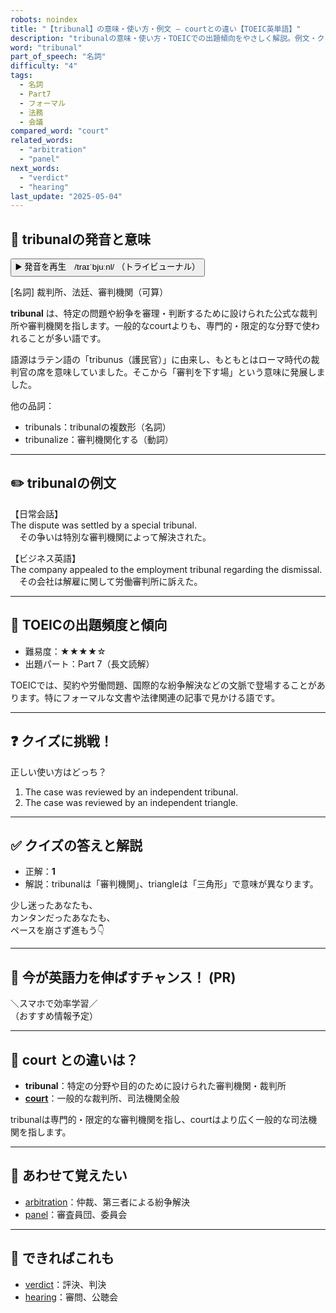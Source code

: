 ```yaml
---
robots: noindex
title: "【tribunal】の意味・使い方・例文 ― courtとの違い【TOEIC英単語】"
description: "tribunalの意味・使い方・TOEICでの出題傾向をやさしく解説。例文・クイズ付きでcourtとの違いもわかりやすく学べます。"
word: "tribunal"
part_of_speech: "名詞"
difficulty: "4"
tags:
  - 名詞
  - Part7
  - フォーマル
  - 法務
  - 会議
compared_word: "court"
related_words:
  - "arbitration"
  - "panel"
next_words:
  - "verdict"
  - "hearing"
last_update: "2025-05-04"
---
```


## 🔰 tribunalの発音と意味

<button class="play-audio" onclick="playTTS('tribunal')">
  <span class="play-audio-main">
    ▶️ 発音を再生　/traɪˈbjuːnl/
  </span>
  <span class="play-audio-sub">
    （トライビューナル）
  </span>
</button>

[名詞] 裁判所、法廷、審判機関（可算）

**tribunal** は、特定の問題や紛争を審理・判断するために設けられた公式な裁判所や審判機関を指します。一般的なcourtよりも、専門的・限定的な分野で使われることが多い語です。

語源はラテン語の「tribunus（護民官）」に由来し、もともとはローマ時代の裁判官の席を意味していました。そこから「審判を下す場」という意味に発展しました。

他の品詞：  
- tribunals：tribunalの複数形（名詞）
- tribunalize：審判機関化する（動詞）

---

## ✏️ tribunalの例文

【日常会話】  
The dispute was settled by a special tribunal.  
　その争いは特別な審判機関によって解決された。

【ビジネス英語】  
The company appealed to the employment tribunal regarding the dismissal.  
　その会社は解雇に関して労働審判所に訴えた。

---

## 🎯 TOEICの出題頻度と傾向

- 難易度：★★★★☆
- 出題パート：Part 7（長文読解）

TOEICでは、契約や労働問題、国際的な紛争解決などの文脈で登場することがあります。特にフォーマルな文書や法律関連の記事で見かける語です。

---

## ❓ クイズに挑戦！

正しい使い方はどっち？

1. The case was reviewed by an independent tribunal.  
2. The case was reviewed by an independent triangle.

---

## ✅ クイズの答えと解説

- 正解：**1**
- 解説：tribunalは「審判機関」、triangleは「三角形」で意味が異なります。

少し迷ったあなたも、  
カンタンだったあなたも、  
ペースを崩さず進もう👇️

---

## 🚀 今が英語力を伸ばすチャンス！ (PR)

<div class="info-center">
＼スマホで効率学習／<br>  
（おすすめ情報予定）
</div>

---

## 🤔  court との違いは？

- **tribunal**：特定の分野や目的のために設けられた審判機関・裁判所
- **[court](/word/court)**：一般的な裁判所、司法機関全般

tribunalは専門的・限定的な審判機関を指し、courtはより広く一般的な司法機関を指します。

---

## 🧩 あわせて覚えたい

- [arbitration](/word/arbitration)：仲裁、第三者による紛争解決
- [panel](/word/panel)：審査員団、委員会

---

## 📖 できればこれも

- [verdict](/word/verdict)：評決、判決
- [hearing](/word/hearing)：審問、公聴会

<!-- cvid: aid18_bid05 -->
